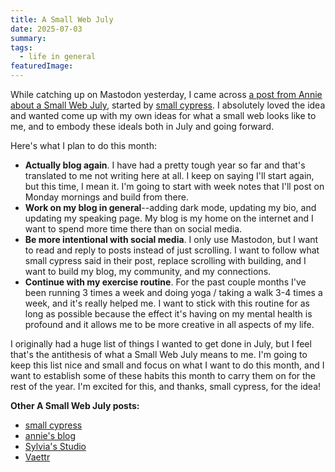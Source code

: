 ```yaml
---
title: A Small Web July
date: 2025-07-03
summary: 
tags: 
  - life in general
featuredImage:
---
```

While catching up on Mastodon yesterday, I came across [a post from Annie about a Small Web July](https://anniemueller.com/posts/small-web-july), started by [small cypress](https://smallcypress.bearblog.dev/a-small-web-july/). I absolutely loved the idea and wanted come up with my own ideas for what a small web looks like to me, and to embody these ideals both in July and going forward.

Here's what I plan to do this month: 

* **Actually blog again**. I have had a pretty tough year so far and that's translated to me not writing here at all. I keep on saying I'll start again, but this time, I mean it. I'm going to start with week notes that I'll post on Monday mornings and build from there.
* **Work on my blog in general**--adding dark mode, updating my bio, and updating my speaking page. My blog is my home on the internet and I want to spend more time there than on social media.
* **Be more intentional with social media**. I only use Mastodon, but I want to read and reply to posts instead of just scrolling. I want to follow what small cypress said in their post, replace scrolling with building, and I want to build my blog, my community, and my connections. 
* **Continue with my exercise routine**. For the past couple months I've been running 3 times a week and doing yoga / taking a walk 3-4 times a week, and it's really helped me. I want to stick with this routine for as long as possible because the effect it's having on my mental health is profound and it allows me to be more creative in all aspects of my life.

I originally had a huge list of things I wanted to get done in July, but I feel that's the antithesis of what a Small Web July means to me. I'm going to keep this list nice and small and focus on what I want to do this month, and I want to establish some of these habits this month to carry them on for the rest of the year. I'm excited for this, and thanks, small cypress, for the idea!

**Other A Small Web July posts:**

* [small cypress](https://smallcypress.bearblog.dev/a-small-web-july/)
* [annie's blog](https://anniemueller.com/posts/small-web-july)
* [Sylvia's Studio](https://sylvia.studio/small-web-july)
* [Vaettr](https://vaettr.com/posts/a-small-web-july/)
